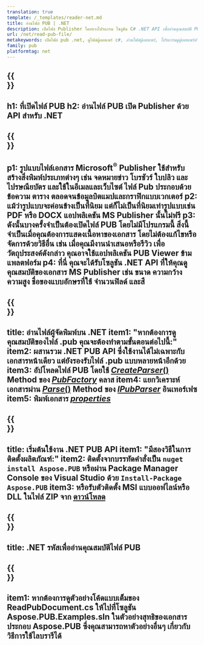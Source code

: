 ```yaml
---
translation: true
template: /_templates/reader-net.md
title: อ่านไฟล์ PUB | .NET
description: เปิดไฟล์ Publisher โดยทางโปรแกรม โซลูชัน C# .NET API เพื่ออ่านคุณสมบัติ PUB ใช้เพื่อรวมเข้ากับโครงการของคุณ
url: /net/read-pub-file/
metakeywords: เปิดไฟล์ pub .net, ดูไฟล์ผู้เผยแพร่ c#, อ่านไฟล์ผู้เผยแพร่, โปรแกรมดูผู้เผยแพร่สำหรับ c# โปรแกรมอ่านรูปแบบผับ, ตัวเปิดไฟล์ pub
family: pub
platformtag: net
---
```


{{<section banner>}}
---
h1: ที่เปิดไฟล์ PUB
h2: อ่านไฟล์ PUB เปิด Publisher ด้วย API สำหรับ .NET
---

{{<section overview>}}
---
p1: รูปแบบไฟล์เอกสาร Microsoft<sup>®</sup> Publisher ใช้สำหรับสร้างสิ่งพิมพ์ประเภทต่างๆ เช่น จดหมายข่าว โบรชัวร์ ใบปลิว และไปรษณียบัตร และใช้ในอีเมลและเว็บไซต์ ไฟล์ Pub ประกอบด้วยข้อความ ตาราง ตลอดจนข้อมูลบิตแมปและกราฟิกแบบเวกเตอร์
p2: แม้ว่ารูปแบบจะค่อนข้างเป็นที่นิยม แต่ก็ไม่เป็นที่นิยมเท่ารูปแบบเช่น PDF หรือ DOCX แอปพลิเคชัน MS Publisher นั้นไม่ฟรี
p3: ดังนั้นบางครั้งจำเป็นต้องเปิดไฟล์ PUB โดยไม่มีโปรแกรมนี้ สิ่งนี้จำเป็นเมื่อคุณต้องการแสดงเนื้อหาของเอกสาร โดยไม่ต้องแก้ไขหรือจัดการด้วยวิธีอื่น เช่น เมื่อคุณมีงานนำเสนอหรือรีวิว เพื่อวัตถุประสงค์ดังกล่าว คุณอาจใช้แอปพลิเคชัน PUB Viewer ข้ามแพลตฟอร์ม
p4: ที่นี่ คุณจะได้รับโซลูชัน .NET API ที่ให้คุณดูคุณสมบัติของเอกสาร MS Publisher เช่น ขนาด ความกว้าง ความสูง ชื่อของแบบอักษรที่ใช้ จำนวนฟิลด์ และสี
---

{{<section feature1>}}
---
title: อ่านไฟล์ผู้จัดพิมพ์บน .NET
item1: "หากต้องการดูคุณสมบัติของไฟล์ .pub คุณจะต้องทำตามขั้นตอนต่อไปนี้:"
item2: ผสานรวม .NET PUB API ซึ่งใช้งานได้ไม่เฉพาะกับเอกสารหน้าเดียว แต่ยังรองรับไฟล์ .pub แบบหลายหน้าอีกด้วย
item3: อัปโหลดไฟล์ PUB โดยใช้ [*CreateParser*()](https://reference.aspose.com/pub/net/aspose.pub/pubfactory/createparser/) Method ของ [*PubFactory*](https://reference.aspose.com/pub/net/aspose.pub/pubfactory/) คลาส
item4: แยกวิเคราะห์เอกสารผ่าน [*Parse*()](https://reference.aspose.com/pub/net/aspose.pub/ipubparser/parse/) Method ของ [*IPubParser*](https://reference.aspose.com/pub/net/aspose.pub/ipubparser/) อินเทอร์เฟซ
item5: พิมพ์เอกสาร [*properties*](https://reference.aspose.com/pub/net/aspose.pub/document/#properties)
---

{{<section feature2>}}
---
title: เริ่มต้นใช้งาน .NET PUB API
item1: "มีสองวิธีในการติดตั้งผลิตภัณฑ์:"
item2: ติดตั้งจากบรรทัดคำสั่งเป็น ```nuget install Aspose.PUB``` หรือผ่าน Package Manager Console ของ Visual Studio ด้วย ```Install-Package Aspose.PUB```
item3: หรือรับตัวติดตั้ง MSI แบบออฟไลน์หรือ DLL ในไฟล์ ZIP จาก [ดาวน์โหลด](https://releases.aspose.com/pub/net/)
---

{{<section codeexample>}}
---
title: .NET รหัสเพื่ออ่านคุณสมบัติไฟล์ PUB
---

{{<section summary>}}
---
item1: หากต้องการดูตัวอย่างโค้ดแบบเต็มของ ReadPubDocument.cs ให้ไปที่โซลูชัน Aspose.PUB.Examples.sln ในตัวอย่างสุทธิของเอกสารประกอบ Aspose.PUB ซึ่งคุณสามารถหาตัวอย่างอื่นๆ เกี่ยวกับวิธีการใช้ไลบรารีได้
---